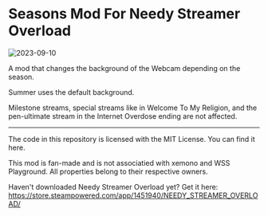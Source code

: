 # Seasons Mod For Needy Streamer Overload
![2023-09-10](https://github.com/amazeedaizee/NeedyGirlSeasons/assets/131136866/c248cf10-fd85-4e36-a4f1-0efbb373536e)

A mod that changes the background of the Webcam depending on the season.

Summer uses the default background.

Milestone streams, special streams like in Welcome To My Religion, and the pen-ultimate stream in the Internet Overdose ending are not affected.

-----
The code in this repository is licensed with the MIT License. You can find it here.

This mod is fan-made and is not associatied with xemono and WSS Playground. All properties belong to their respective owners.

Haven't downloaded Needy Streamer Overload yet? Get it here: https://store.steampowered.com/app/1451940/NEEDY_STREAMER_OVERLOAD/
